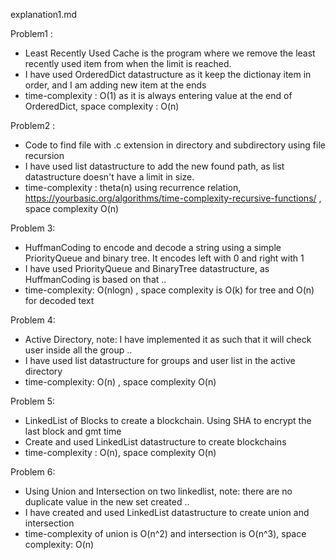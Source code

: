 explanation1.md

Problem1 :
+ Least Recently Used Cache is the program where we remove the least recently used item from when the limit is reached.
+ I have used OrderedDict datastructure as it keep the dictionay item in order, and I am adding new item at the ends
+ time-complexity : O(1) as it is always entering value at the end of OrderedDict, space complexity : O(n)

Problem2 :
+ Code to find file with .c extension in directory and subdirectory using file recursion
+ I have used list datastructure to add the new found path, as list datastructure doesn't have a limit in size.
+ time-complexity : theta(n) using recurrence relation, https://yourbasic.org/algorithms/time-complexity-recursive-functions/ , space complexity O(n)

Problem 3:
+ HuffmanCoding to encode and decode a string using a simple PriorityQueue and binary tree. It encodes left with 0 and right with 1
+ I have used PriorityQueue and BinaryTree datastructure, as HuffmanCoding is based on that ..
+ time-complexity: O(nlogn) , space complexity  is O(k) for tree and O(n) for decoded text

Problem 4:
+ Active Directory, note: I have implemented it as such that it will check user inside all the group ..
+ I have used list datastructure for groups and user list in the active directory
+ time-complexity: O(n) , space complexity O(n)

Problem 5:
+ LinkedList of Blocks to create a blockchain. Using SHA to encrypt the last block and gmt time
+ Create and used LinkedList datastructure to create blockchains
+ time-complexity : O(n), space complexity O(n)

Problem 6:
+ Using Union and Intersection on two linkedlist, note: there are no duplicate value in the new set created ..
+ I have created and used LinkedList datastructure to create union and intersection
+ time-complexity of union is O(n^2) and intersection is O(n^3), space complexity: O(n)
